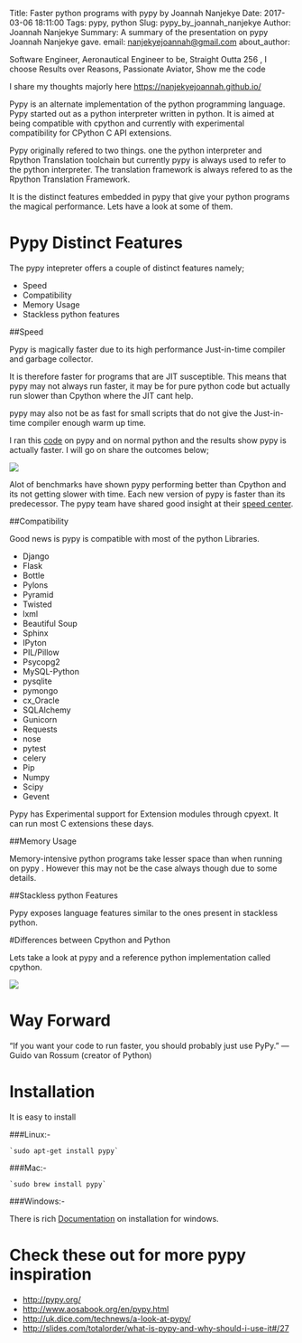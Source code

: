 Title: Faster python programs with pypy by Joannah Nanjekye
Date: 2017-03-06 18:11:00
Tags: pypy, python
Slug: pypy_by_joannah_nanjekye
Author: Joannah Nanjekye
Summary: A summary of the presentation on pypy Joannah Nanjekye gave.
email: nanjekyejoannah@gmail.com
about_author: <p> Software Engineer,  Aeronautical Engineer to be, Straight Outta 256 , I choose Results over Reasons, Passionate Aviator, Show me the code</p><p>I share my thoughts majorly here <a href="https://nanjekyejoannah.github.io/" target="_blank">https://nanjekyejoannah.github.io/</a></p>

Pypy is an alternate implementation of the python programming language. Pypy started  out as a python interpreter written in python. It is aimed at being compatible with cpython and currently with experimental compatibility for CPython C API extensions.

Pypy originally refered to two things. one the python interpreter and Rpython Translation toolchain but currently pypy is always used to refer to the python interpreter. The translation framework is always refered to as the Rpython Translation Framework.

It is the distinct features embedded in pypy that give your python programs the magical performance. Lets have a look at some of them.

# Pypy Distinct Features

The pypy intepreter offers a couple of distinct features namely;

* Speed
* Compatibility
* Memory Usage
* Stackless python features

##Speed

Pypy is magically faster due to its high performance Just-in-time compiler and garbage collector.

It is therefore faster for programs that are JIT susceptible. This means that pypy may not always run faster, it may be for pure python code but actually run slower than Cpython where the JIT cant help.

pypy may also not be as fast for small scripts that do not give the Just-in-time compiler enough warm up time.

I ran this [code](https://gist.github.com/mrmoje/30bacf757e400ef28c56fdaecfb0b2a8) on pypy and on normal python and the results show pypy is actually faster. I will go on share the outcomes below;

<img src="https://raw.githubusercontent.com/nanjekyejoannah/pynbo-blog/jumbojet/content/img/pypy1.PNG">

Alot of benchmarks have shown pypy performing better than Cpython and its not getting slower with time. Each new version of pypy is faster than its predecessor. The pypy team have shared good insight at their [speed center](http://speed.pypy.org/).


##Compatibility

Good news is pypy is compatible with most of the python Libraries.

* Django
* Flask
* Bottle
* Pylons
* Pyramid
* Twisted
* lxml
* Beautiful Soup
* Sphinx
* IPyton
*  PIL/Pillow
* Psycopg2
* MySQL-Python
* pysqlite
* pymongo
* cx_Oracle
* SQLAlchemy
* Gunicorn
* Requests
* nose
* pytest
* celery
* Pip
* Numpy
*  Scipy
* Gevent

Pypy has Experimental support for Extension modules through cpyext. It can run most C extensions these days.

##Memory Usage

Memory-intensive python programs take lesser space than when running on pypy . However this may not be the case always though due to some details.

##Stackless python Features

Pypy exposes language features similar to the ones present in stackless python.

#Differences between Cpython and Python

Lets take a look at pypy and a reference python implementation called cpython.

<img src="https://raw.githubusercontent.com/nanjekyejoannah/pynbo-blog/jumbojet/content/img/pypy-vs_cpython.png">


# Way Forward

“If you want your code to run faster, you should probably just use PyPy.” — Guido van Rossum (creator of Python)

# Installation

It is easy to install

###Linux:-

	`sudo apt-get install pypy`

###Mac:-

	`sudo brew install pypy`

###Windows:-

There is rich [Documentation](http://pypy.org/download.html) on installation for windows.


# Check these out for more pypy inspiration
* <http://pypy.org/>
* <http://www.aosabook.org/en/pypy.html>
* <http://uk.dice.com/technews/a-look-at-pypy/>
* <http://slides.com/totalorder/what-is-pypy-and-why-should-i-use-it#/27>
